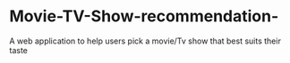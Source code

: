 # Movie-TV-Show-recommendation-
A web application to help users pick a movie/Tv show that best suits their taste 
